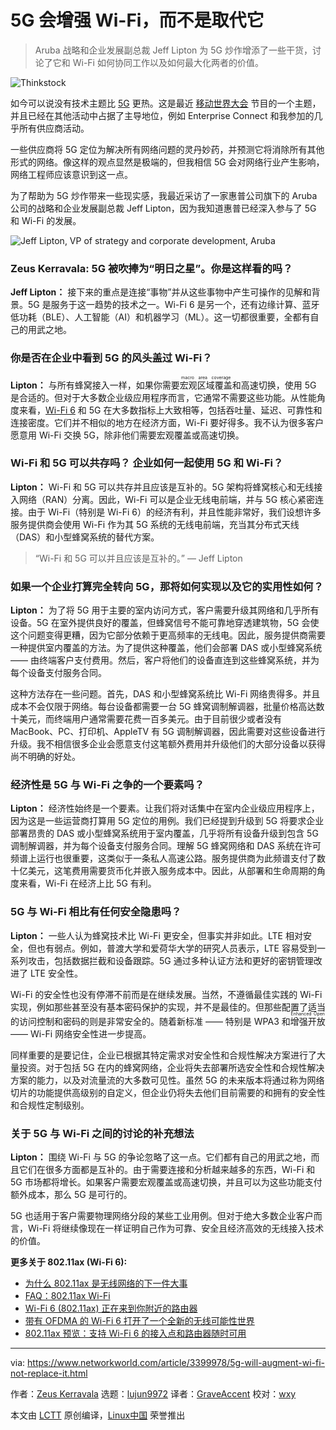 [#]: collector: (lujun9972)
[#]: translator: (GraveAccent)
[#]: reviewer: (wxy)
[#]: publisher: (wxy)
[#]: url: (https://linux.cn/article-11098-1.html)
[#]: subject: (5G will augment Wi-Fi, not replace it)
[#]: via: (https://www.networkworld.com/article/3399978/5g-will-augment-wi-fi-not-replace-it.html)
[#]: author: (Zeus Kerravala https://www.networkworld.com/author/Zeus-Kerravala/)


5G 会增强 Wi-Fi，而不是取代它
======
> Aruba 战略和企业发展副总裁 Jeff Lipton 为 5G 炒作增添了一些干货，讨论了它和 Wi-Fi 如何协同工作以及如何最大化两者的价值。

![Thinkstock][1]

如今可以说没有技术主题比 [5G][2] 更热。这是最近 [移动世界大会][3] 节目的一个主题，并且已经在其他活动中占据了主导地位，例如 Enterprise Connect 和我参加的几乎所有供应商活动。

一些供应商将 5G 定位为解决所有网络问题的灵丹妙药，并预测它将消除所有其他形式的网络。像这样的观点显然是极端的，但我相信 5G 会对网络行业产生影响，网络工程师应该意识到这一点。

为了帮助为 5G 炒作带来一些现实感，我最近采访了一家惠普公司旗下的 Aruba 公司的战略和企业发展副总裁 Jeff Lipton，因为我知道惠普已经深入参与了 5G 和 Wi-Fi 的发展。

![Jeff Lipton, VP of strategy and corporate development, Aruba][4]

### Zeus Kerravala: 5G 被吹捧为“明日之星”。你是这样看的吗？

**Jeff Lipton：** 接下来的重点是连接“事物”并从这些事物中产生可操作的见解和背景。5G 是服务于这一趋势的技术之一。Wi-Fi 6 是另一个，还有边缘计算、蓝牙低功耗（BLE）、人工智能（AI）和机器学习（ML）。这一切都很重要，全都有自己的用武之地。

### 你是否在企业中看到 5G 的风头盖过 Wi-Fi？

**Lipton：** 与所有蜂窝接入一样，如果你需要<ruby>宏观区域覆盖<rt>macro area coverage</rt></ruby>和高速切换，使用 5G 是合适的。但对于大多数企业级应用程序而言，它通常不需要这些功能。从性能角度来看，[Wi-Fi 6][5] 和 5G 在大多数指标上大致相等，包括吞吐量、延迟、可靠性和连接密度。它们并不相似的地方在经济方面，Wi-Fi 要好得多。我不认为很多客户愿意用 Wi-Fi 交换 5G，除非他们需要宏观覆盖或高速切换。

### Wi-Fi 和 5G 可以共存吗？ 企业如何一起使用 5G 和 Wi-Fi？

**Lipton：** Wi-Fi 和 5G 可以共存并且应该是互补的。5G 架构将蜂窝核心和无线接入网络（RAN）分离。因此，Wi-Fi 可以是企业无线电前端，并与 5G 核心紧密连接。由于 Wi-Fi（特别是 Wi-Fi 6）的经济有利，并且性能非常好，我们设想许多服务提供商会使用 Wi-Fi 作为其 5G 系统的无线电前端，充当其分布式天线（DAS）和小型蜂窝系统的替代方案。

> “Wi-Fi 和 5G 可以并且应该是互补的。” — Jeff Lipton

### 如果一个企业打算完全转向 5G，那将如何实现以及它的实用性如何？

**Lipton：** 为了将 5G 用于主要的室内访问方式，客户需要升级其网络和几乎所有设备。5G 在室外提供良好的覆盖，但蜂窝信号不能可靠地穿透建筑物，5G 会使这个问题变得更糟，因为它部分依赖于更高频率的无线电。因此，服务提供商需要一种提供室内覆盖的方法。为了提供这种覆盖，他们会部署 DAS 或小型蜂窝系统 —— 由终端客户支付费用。然后，客户将他们的设备直连到这些蜂窝系统，并为每个设备支付服务合同。

这种方法存在一些问题。首先，DAS 和小型蜂窝系统比 Wi-Fi 网络贵得多。并且成本不会仅限于网络。每台设备都需要一台 5G 蜂窝调制解调器，批量价格高达数十美元，而终端用户通常需要花费一百多美元。由于目前很少或者没有 MacBook、PC、打印机、AppleTV 有 5G 调制解调器，因此需要对这些设备进行升级。我不相信很多企业会愿意支付这笔额外费用并升级他们的大部分设备以获得尚不明确的好处。

### 经济性是 5G 与 Wi-Fi 之争的一个要素吗？

**Lipton：** 经济性始终是一个要素。让我们将对话集中在室内企业级应用程序上，因为这是一些运营商打算用 5G 定位的用例。我们已经提到升级到 5G 将要求企业部署昂贵的 DAS 或小型蜂窝系统用于室内覆盖，几乎将所有设备升级到包含 5G 调制解调器，并为每个设备支付服务合同。理解 5G 蜂窝网络和 DAS 系统在许可频谱上运行也很重要，这类似于一条私人高速公路。服务提供商为此频谱支付了数十亿美元，这笔费用需要货币化并嵌入服务成本中。因此，从部署和生命周期的角度来看，Wi-Fi 在经济上比 5G 有利。

### 5G 与 Wi-Fi 相比有任何安全隐患吗？

**Lipton：** 一些人认为蜂窝技术比 Wi-Fi 更安全，但事实并非如此。LTE 相对安全，但也有弱点。例如，普渡大学和爱荷华大学的研究人员表示，LTE 容易受到一系列攻击，包括数据拦截和设备跟踪。5G 通过多种认证方法和更好的密钥管理改进了 LTE 安全性。

Wi-Fi 的安全性也没有停滞不前而是在继续发展。当然，不遵循最佳实践的 Wi-Fi 实现，例如那些甚至没有基本密码保护的实现，并不是最佳的。但那些配置了适当的访问控制和密码的则是非常安全的。随着新标准 —— 特别是 WPA3 和<ruby>增强开放<rt>Enhanced Open</rt></ruby> ——  Wi-Fi 网络安全性进一步提高。

同样重要的是要记住，企业已根据其特定需求对安全性和合规性解决方案进行了大量投资。对于包括 5G 在内的蜂窝网络，企业将失去部署所选安全性和合规性解决方案的能力，以及对流量流的大多数可见性。虽然 5G 的未来版本将通过称为网络切片的功能提供高级别的自定义，但企业仍将失去他们目前需要的和拥有的安全性和合规性定制级别。

### 关于 5G 与 Wi-Fi 之间的讨论的补充想法

**Lipton：** 围绕 Wi-Fi 与 5G 的争论忽略了这一点。它们都有自己的用武之地，而且它们在很多方面都是互补的。由于需要连接和分析越来越多的东西，Wi-Fi 和 5G 市场都将增长。如果客户需要宏观覆盖或高速切换，并且可以为这些功能支付额外成本，那么 5G 是可行的。

5G 也适用于客户需要物理网络分段的某些工业用例。但对于绝大多数企业客户而言，Wi-Fi 将继续像现在一样证明自己作为可靠、安全且经济高效的无线接入技术的价值。

**更多关于 802.11ax (Wi-Fi 6):**

  * [为什么 802.11ax 是无线网络的下一件大事][7]
  * [FAQ：802.11ax Wi-Fi][8]
  * [Wi-Fi 6 (802.11ax) 正在来到你附近的路由器][9]
  * [带有 OFDMA 的 Wi-Fi 6 打开了一个全新的无线可能性世界][10]
  * [802.11ax 预览：支持 Wi-Fi 6 的接入点和路由器随时可用][11]


--------------------------------------------------------------------------------

via: https://www.networkworld.com/article/3399978/5g-will-augment-wi-fi-not-replace-it.html

作者：[Zeus Kerravala][a]
选题：[lujun9972][b]
译者：[GraveAccent](https://github.com/graveaccent)
校对：[wxy](https://github.com/wxy)

本文由 [LCTT](https://github.com/LCTT/TranslateProject) 原创编译，[Linux中国](https://linux.cn/) 荣誉推出

[a]: https://www.networkworld.com/author/Zeus-Kerravala/
[b]: https://github.com/lujun9972
[1]: https://images.idgesg.net/images/article/2019/05/wireless_connection_speed_connectivity_bars_cell_tower_5g_by_thinkstock-100796921-large.jpg
[2]: https://www.networkworld.com/article/3203489/what-is-5g-how-is-it-better-than-4g.html
[3]: https://www.networkworld.com/article/3354477/mobile-world-congress-the-time-of-5g-is-almost-here.html
[4]: https://images.idgesg.net/images/article/2019/06/headshot_jlipton_aruba-100798360-small.jpg
[5]: https://www.networkworld.com/article/3215907/why-80211ax-is-the-next-big-thing-in-wi-fi.html
[6]: https://pluralsight.pxf.io/c/321564/424552/7490?u=https%3A%2F%2Fwww.pluralsight.com%2Fcourses%2Fmobile-device-management-big-picture
[7]: https://www.networkworld.com/article/3215907/mobile-wireless/why-80211ax-is-the-next-big-thing-in-wi-fi.html
[8]: https://%20https//www.networkworld.com/article/3048196/mobile-wireless/faq-802-11ax-wi-fi.html
[9]: https://www.networkworld.com/article/3311921/mobile-wireless/wi-fi-6-is-coming-to-a-router-near-you.html
[10]: https://www.networkworld.com/article/3332018/wi-fi/wi-fi-6-with-ofdma-opens-a-world-of-new-wireless-possibilities.html
[11]: https://www.networkworld.com/article/3309439/mobile-wireless/80211ax-preview-access-points-and-routers-that-support-the-wi-fi-6-protocol-on-tap.html
[12]: https://www.facebook.com/NetworkWorld/
[13]: https://www.linkedin.com/company/network-world

